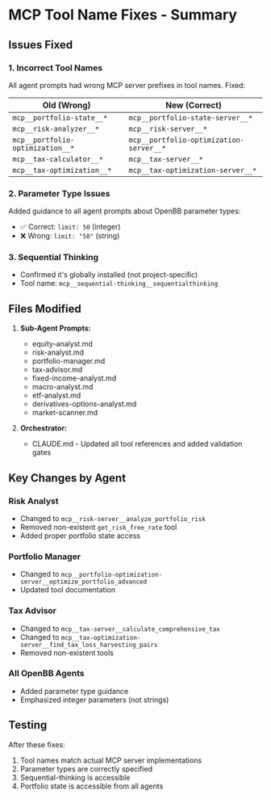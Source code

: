 # MCP Tool Name Fixes - Summary

## Issues Fixed

### 1. Incorrect Tool Names
All agent prompts had wrong MCP server prefixes in tool names. Fixed:

| Old (Wrong) | New (Correct) |
|------------|---------------|
| `mcp__portfolio-state__*` | `mcp__portfolio-state-server__*` |
| `mcp__risk-analyzer__*` | `mcp__risk-server__*` |
| `mcp__portfolio-optimization__*` | `mcp__portfolio-optimization-server__*` |
| `mcp__tax-calculator__*` | `mcp__tax-server__*` |
| `mcp__tax-optimization__*` | `mcp__tax-optimization-server__*` |

### 2. Parameter Type Issues
Added guidance to all agent prompts about OpenBB parameter types:
- ✅ Correct: `limit: 50` (integer)
- ❌ Wrong: `limit: "50"` (string)

### 3. Sequential Thinking
- Confirmed it's globally installed (not project-specific)
- Tool name: `mcp__sequential-thinking__sequentialthinking`

## Files Modified

1. **Sub-Agent Prompts:**
   - equity-analyst.md
   - risk-analyst.md
   - portfolio-manager.md
   - tax-advisor.md
   - fixed-income-analyst.md
   - macro-analyst.md
   - etf-analyst.md
   - derivatives-options-analyst.md
   - market-scanner.md

2. **Orchestrator:**
   - CLAUDE.md - Updated all tool references and added validation gates

## Key Changes by Agent

### Risk Analyst
- Changed to `mcp__risk-server__analyze_portfolio_risk`
- Removed non-existent `get_risk_free_rate` tool
- Added proper portfolio state access

### Portfolio Manager
- Changed to `mcp__portfolio-optimization-server__optimize_portfolio_advanced`
- Updated tool documentation

### Tax Advisor
- Changed to `mcp__tax-server__calculate_comprehensive_tax`
- Changed to `mcp__tax-optimization-server__find_tax_loss_harvesting_pairs`
- Removed non-existent tools

### All OpenBB Agents
- Added parameter type guidance
- Emphasized integer parameters (not strings)

## Testing
After these fixes:
1. Tool names match actual MCP server implementations
2. Parameter types are correctly specified
3. Sequential-thinking is accessible
4. Portfolio state is accessible from all agents
